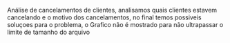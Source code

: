 Análise de cancelamentos de clientes, analisamos quais clientes estavem cancelando e o motivo dos cancelamentos, no final temos possiveis soluçoes para o problema, o Grafico não é mostrado para não ultrapassar o limite de tamanho do arquivo
